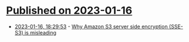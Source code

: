 # [Published on 2023-01-16](index.md)

* [2023-01-16, 18:29:53](https://news.ycombinator.com/item?id=34403852) - [Why Amazon S3 server side encryption (SSE-S3) is misleading](https://www.secwale.com/p/encryption)

